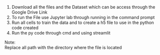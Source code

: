 1. Download all the files and the Dataset which can be access through the Google Drive Link <br/>
2. To run the File use Jupyter lab through running in the command prompt <br/>
3. Run all cells to train the data and to create a h5 file to use in the python code created <br/>
4. Run the py code through cmd and using streamlit <br/>

Note:<br/>
Replace all path with the directory where the file is located<br/>
